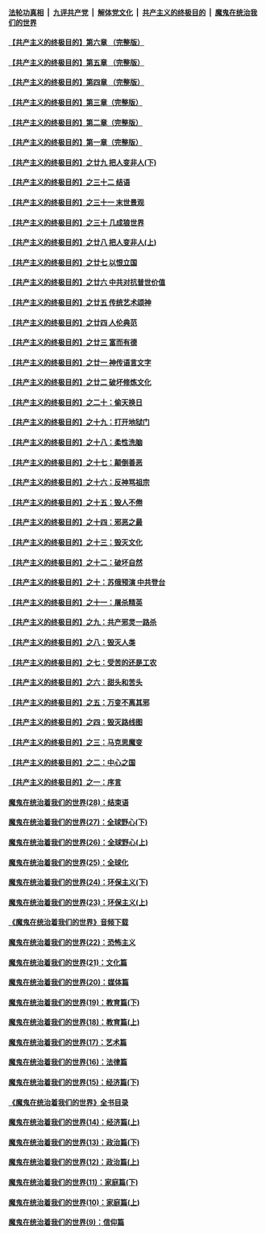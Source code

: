 ####  [法轮功真相](../../../../basic/blob/master/README.md?t=10271439) &nbsp;|&nbsp; [九评共产党](../../../../9ping.md/blob/master/README.md?t=10271439) &nbsp;|&nbsp; [解体党文化](../../../../jtdwh.md/blob/master/README.md?t=10271439)  &nbsp;|&nbsp; [共产主义的终极目的](../../../../gczydzjmd.md/blob/master/README.md?t=10271439) &nbsp;|&nbsp; [魔鬼在统治我们的世界](../../../../mgztzwmdsj.md/blob/master/README.md?t=10271439) 

#### [【共产主义的终极目的】第六章 （完整版）](../pages/nsc422/n11428913.md?t=10271439) 

#### [【共产主义的终极目的】第五章 （完整版）](../pages/nsc422/n11428912.md?t=10271439) 

#### [【共产主义的终极目的】第四章 （完整版）](../pages/nsc422/n11428907.md?t=10271439) 

#### [【共产主义的终极目的】第三章（完整版）](../pages/nsc422/n11428848.md?t=10271439) 

#### [【共产主义的终极目的】第二章（完整版）](../pages/nsc422/n11428831.md?t=10271439) 

#### [【共产主义的终极目的】第一章（完整版）](../pages/nsc422/n11417651.md?t=10271439) 

#### [【共产主义的终极目的】之廿九 把人变非人(下)](../pages/nsc422/n11344140.md?t=10271439) 

#### [【共产主义的终极目的】之三十二 结语](../pages/nsc422/n11360535.md?t=10271439) 

#### [【共产主义的终极目的】之三十一 末世景观](../pages/nsc422/n11351129.md?t=10271439) 

#### [【共产主义的终极目的】之三十 几成狼世界](../pages/nsc422/n11348280.md?t=10271439) 

#### [【共产主义的终极目的】之廿八 把人变非人(上)](../pages/nsc422/n11340492.md?t=10271439) 

#### [【共产主义的终极目的】之廿七 以恨立国](../pages/nsc422/n11336944.md?t=10271439) 

#### [【共产主义的终极目的】之廿六 中共对抗普世价值](../pages/nsc422/n11324785.md?t=10271439) 

#### [【共产主义的终极目的】之廿五 传统艺术颂神](../pages/nsc422/n11296396.md?t=10271439) 

#### [【共产主义的终极目的】之廿四 人伦典范](../pages/nsc422/n11296397.md?t=10271439) 

#### [【共产主义的终极目的】之廿三 富而有德](../pages/nsc422/n11283598.md?t=10271439) 

#### [【共产主义的终极目的】之廿一 神传语言文字](../pages/nsc422/n11263265.md?t=10271439) 

#### [【共产主义的终极目的】之廿二 破坏修炼文化](../pages/nsc422/n11245728.md?t=10271439) 

#### [【共产主义的终极目的】之二十：偷天换日](../pages/nsc422/n11238846.md?t=10271439) 

#### [【共产主义的终极目的】之十九：打开地狱门](../pages/nsc422/n11206376.md?t=10271439) 

#### [【共产主义的终极目的】之十八：柔性洗脑](../pages/nsc422/n11199994.md?t=10271439) 

#### [【共产主义的终极目的】之十七：颠倒善恶](../pages/nsc422/n11179782.md?t=10271439) 

#### [【共产主义的终极目的】之十六：反神骂祖宗](../pages/nsc422/n11166798.md?t=10271439) 

#### [【共产主义的终极目的】之十五：毁人不倦](../pages/nsc422/n11166792.md?t=10271439) 

#### [【共产主义的终极目的】之十四：邪恶之最](../pages/nsc422/n11150249.md?t=10271439) 

#### [【共产主义的终极目的】之十三：毁灭文化](../pages/nsc422/n11135227.md?t=10271439) 

#### [【共产主义的终极目的】之十二：破坏自然](../pages/nsc422/n11135214.md?t=10271439) 

#### [【共产主义的终极目的】之十：苏俄预演 中共登台](../pages/nsc422/n11118424.md?t=10271439) 

#### [【共产主义的终极目的】之十一：屠杀精英](../pages/nsc422/n11118442.md?t=10271439) 

#### [【共产主义的终极目的】之九：共产邪灵一路杀](../pages/nsc422/n11114139.md?t=10271439) 

#### [【共产主义的终极目的】之八：毁灭人类](../pages/nsc422/n11108503.md?t=10271439) 

#### [【共产主义的终极目的】之七：受苦的还是工农](../pages/nsc422/n11101809.md?t=10271439) 

#### [【共产主义的终极目的】之六：甜头和苦头](../pages/nsc422/n11096971.md?t=10271439) 

#### [【共产主义的终极目的】之五：万变不离其邪](../pages/nsc422/n11091285.md?t=10271439) 

#### [【共产主义的终极目的】之四：毁灭路线图](../pages/nsc422/n11086284.md?t=10271439) 

#### [【共产主义的终极目的】之三：马克思魔变](../pages/nsc422/n11061941.md?t=10271439) 

#### [【共产主义的终极目的】之二：中心之国](../pages/nsc422/n11047728.md?t=10271439) 

#### [【共产主义的终极目的】之一：序言](../pages/nsc422/n11086077.md?t=10271439) 

#### [魔鬼在统治着我们的世界(28)：结束语](../pages/nsc422/n10936246.md?t=10271439) 

#### [魔鬼在统治着我们的世界(27)：全球野心(下)](../pages/nsc422/n10928319.md?t=10271439) 

#### [魔鬼在统治着我们的世界(26)：全球野心(上)](../pages/nsc422/n10900318.md?t=10271439) 

#### [魔鬼在统治着我们的世界(25)：全球化](../pages/nsc422/n10788205.md?t=10271439) 

#### [魔鬼在统治着我们的世界(24)：环保主义(下)](../pages/nsc422/n10695307.md?t=10271439) 

#### [魔鬼在统治着我们的世界(23)：环保主义(上)](../pages/nsc422/n10688613.md?t=10271439) 

#### [《魔鬼在统治着我们的世界》音频下载](../pages/nsc422/n10635553.md?t=10271439) 

#### [魔鬼在统治着我们的世界(22)：恐怖主义](../pages/nsc422/n10614727.md?t=10271439) 

#### [魔鬼在统治着我们的世界(21)：文化篇](../pages/nsc422/n10597706.md?t=10271439) 

#### [魔鬼在统治着我们的世界(20)：媒体篇](../pages/nsc422/n10586579.md?t=10271439) 

#### [魔鬼在统治着我们的世界(19)：教育篇(下)](../pages/nsc422/n10564808.md?t=10271439) 

#### [魔鬼在统治着我们的世界(18)：教育篇(上)](../pages/nsc422/n10526970.md?t=10271439) 

#### [魔鬼在统治着我们的世界(17)：艺术篇](../pages/nsc422/n10499093.md?t=10271439) 

#### [魔鬼在统治着我们的世界(16)：法律篇](../pages/nsc422/n10485969.md?t=10271439) 

#### [魔鬼在统治着我们的世界(15)：经济篇(下)](../pages/nsc422/n10469975.md?t=10271439) 

#### [《魔鬼在统治着我们的世界》全书目录](../pages/nsc422/n10464261.md?t=10271439) 

#### [魔鬼在统治着我们的世界(14)：经济篇(上)](../pages/nsc422/n10457370.md?t=10271439) 

#### [魔鬼在统治着我们的世界(13)：政治篇(下)](../pages/nsc422/n10448270.md?t=10271439) 

#### [魔鬼在统治着我们的世界(12)：政治篇(上)](../pages/nsc422/n10444576.md?t=10271439) 

#### [魔鬼在统治着我们的世界(11)：家庭篇(下)](../pages/nsc422/n10440961.md?t=10271439) 

#### [魔鬼在统治着我们的世界(10)：家庭篇(上)](../pages/nsc422/n10435448.md?t=10271439) 

#### [魔鬼在统治着我们的世界(9)：信仰篇](../pages/nsc422/n10432159.md?t=10271439) 

